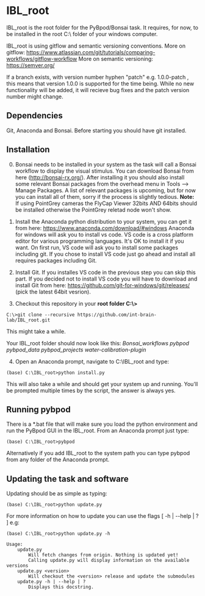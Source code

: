 # IBL_root

IBL_root is the root folder for the PyBpod/Bonsai task. It requires, for now, to be installed in the root C:\ folder of your windows computer.

IBL_root is using gitflow and semantic versioning conventions.
More on gitflow: https://www.atlassian.com/git/tutorials/comparing-workflows/gitflow-workflow
More on semantic versioning: https://semver.org/

If a branch exists, with version number hyphen "patch" e.g. 1.0.0-patch ,
this means that version 1.0.0 is supported for the time being.
While no new functionality will be added, it will recieve bug fixes and
the patch version number might change.

## Dependencies
Git, Anaconda and Bonsai. Before starting you should have git installed.


## Installation
0. Bonsai needs to be installed in your system as the task will call a Bonsai workflow to display the visual stimulus.
You can download Bonsai from here (http://bonsai-rx.org/). After installing it you should also install some relevant Bonsai packages from the overhead menu in Tools --> Manage Packages. A list of relevant packages is upcoming, but for now you can install all of them, sorry if the process is slightly tedious.
**Note:** If using PointGrey cameras the FlyCap Viewer 32bits AND 64bits should be installed otherwise the PointGrey reletad node won't show.

1. Install the Anaconda python distribution to your system, you can get it from here:
https://www.anaconda.com/download/#windows
Anaconda for windows will ask you to install vs code. VS code is a cross platform editor for various programming languages. It's OK to install it if you want. On first run, VS code will ask you to install some packages including git. If you chose to install VS code just go ahead and install all requires packages including Git.

2. Install Git. If you installes VS code in the previous step you can skip this part. If you decided not to install VS code you will have to download and install Git from here: https://github.com/git-for-windows/git/releases/ (pick the latest 64bit vesrion).

3. Checkout this repository in your **root folder C:\\>**
```posh
C:\>git clone --recursive https://github.com/int-brain-lab/IBL_root.git
```
This might take a while.

Your IBL_root folder should now look like this:
*Bonsai_workflows
pybpod
pybpod_data
pybpod_projects
water-calibration-plugin*

4. Open an Anaconda prompt, navigate to C:\\IBL_root and type:
```posh
(base) C:\IBL_root>python install.py
```
This will also take a while and should get your system up and running.
You'll be prompted multiple times by the script, the answer is always yes.

## Running pybpod
There is a \*.bat file that will make sure you load the python environment and run the PyBpod GUI in the IBL_root.
From an Anaconda prompt just type:
```posh
(base) C:\IBL_root>pybpod
```
Alternatively if you add IBL_root to the system path you can type pybpod from any folder of the Anaconda prompt.

## Updating the task and software
Updating should be as simple as typing:
```posh
(base) C:\IBL_root>python update.py
```
For more information on how to update you can use the flags [ -h | --help | ? ] e.g:
```posh
(base) C:\IBL_root>python update.py -h

Usage:
    update.py
        Will fetch changes from origin. Nothing is updated yet!
        Calling update.py will display information on the available versions
    update.py <version>
        Will checkout the <version> release and update the submodules
    update.py -h | --help | ?
        Displays this docstring.

```
